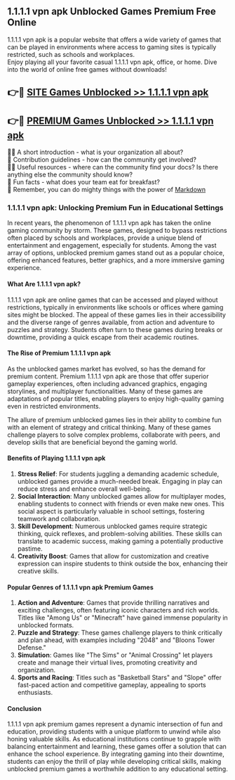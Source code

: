 ## 1.1.1.1 vpn apk Unblocked Games Premium Free Online

1.1.1.1 vpn apk is a popular website that offers a wide variety of games that can be played in environments where access to gaming sites is typically restricted, such as schools and workplaces.  
Enjoy playing all your favorite casual 1.1.1.1 vpn apk, office, or home. Dive into the world of online free games without downloads!

## 👉🔴 [SITE Games Unblocked >> 1.1.1.1 vpn apk](http://onlypremium.site?src=git_11_25&title=1.1.1.1_vpn_apk)

## 👉🔴 [PREMIUM Games Unblocked >> 1.1.1.1 vpn apk](http://onlypremium.site?src=git_11_25&title=1.1.1.1_vpn_apk)

🙋‍♀️ A short introduction - what is your organization all about?  
🌈 Contribution guidelines - how can the community get involved?  
👩‍💻 Useful resources - where can the community find your docs? Is there anything else the community should know?  
🍿 Fun facts - what does your team eat for breakfast?  
🧙 Remember, you can do mighty things with the power of [Markdown](https://docs.github.com/github/writing-on-github/getting-started-with-writing-and-formatting-on-github/basic-writing-and-formatting-syntax)

### 1.1.1.1 vpn apk: Unlocking Premium Fun in Educational Settings

In recent years, the phenomenon of 1.1.1.1 vpn apk has taken the online gaming community by storm. These games, designed to bypass restrictions often placed by schools and workplaces, provide a unique blend of entertainment and engagement, especially for students. Among the vast array of options, unblocked premium games stand out as a popular choice, offering enhanced features, better graphics, and a more immersive gaming experience.

#### What Are 1.1.1.1 vpn apk?

1.1.1.1 vpn apk are online games that can be accessed and played without restrictions, typically in environments like schools or offices where gaming sites might be blocked. The appeal of these games lies in their accessibility and the diverse range of genres available, from action and adventure to puzzles and strategy. Students often turn to these games during breaks or downtime, providing a quick escape from their academic routines.

#### The Rise of Premium 1.1.1.1 vpn apk

As the unblocked games market has evolved, so has the demand for premium content. Premium 1.1.1.1 vpn apk are those that offer superior gameplay experiences, often including advanced graphics, engaging storylines, and multiplayer functionalities. Many of these games are adaptations of popular titles, enabling players to enjoy high-quality gaming even in restricted environments.

The allure of premium unblocked games lies in their ability to combine fun with an element of strategy and critical thinking. Many of these games challenge players to solve complex problems, collaborate with peers, and develop skills that are beneficial beyond the gaming world.

#### Benefits of Playing 1.1.1.1 vpn apk

1.  **Stress Relief**: For students juggling a demanding academic schedule, unblocked games provide a much-needed break. Engaging in play can reduce stress and enhance overall well-being.
2.  **Social Interaction**: Many unblocked games allow for multiplayer modes, enabling students to connect with friends or even make new ones. This social aspect is particularly valuable in school settings, fostering teamwork and collaboration.
3.  **Skill Development**: Numerous unblocked games require strategic thinking, quick reflexes, and problem-solving abilities. These skills can translate to academic success, making gaming a potentially productive pastime.
4.  **Creativity Boost**: Games that allow for customization and creative expression can inspire students to think outside the box, enhancing their creative skills.

#### Popular Genres of 1.1.1.1 vpn apk Premium Games

1.  **Action and Adventure**: Games that provide thrilling narratives and exciting challenges, often featuring iconic characters and rich worlds. Titles like "Among Us" or "Minecraft" have gained immense popularity in unblocked formats.
2.  **Puzzle and Strategy**: These games challenge players to think critically and plan ahead, with examples including "2048" and "Bloons Tower Defense."
3.  **Simulation**: Games like "The Sims" or "Animal Crossing" let players create and manage their virtual lives, promoting creativity and organization.
4.  **Sports and Racing**: Titles such as "Basketball Stars" and "Slope" offer fast-paced action and competitive gameplay, appealing to sports enthusiasts.

#### Conclusion

1.1.1.1 vpn apk premium games represent a dynamic intersection of fun and education, providing students with a unique platform to unwind while also honing valuable skills. As educational institutions continue to grapple with balancing entertainment and learning, these games offer a solution that can enhance the school experience. By integrating gaming into their downtime, students can enjoy the thrill of play while developing critical skills, making unblocked premium games a worthwhile addition to any educational setting.